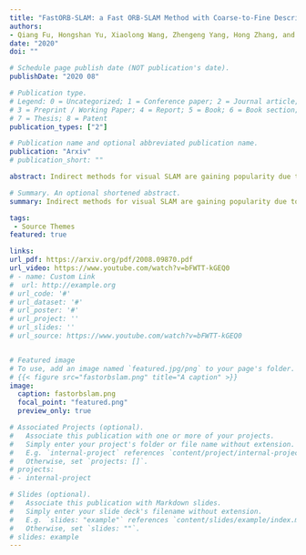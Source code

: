 ```yaml
---
title: "FastORB-SLAM: a Fast ORB-SLAM Method with Coarse-to-Fine Descriptor Independent Keypoint Matching"
authors:
- Qiang Fu, Hongshan Yu, Xiaolong Wang, Zhengeng Yang, Hong Zhang, and Ajmal Mian
date: "2020"
doi: ""

# Schedule page publish date (NOT publication's date).
publishDate: "2020 08"

# Publication type.
# Legend: 0 = Uncategorized; 1 = Conference paper; 2 = Journal article;
# 3 = Preprint / Working Paper; 4 = Report; 5 = Book; 6 = Book section;
# 7 = Thesis; 8 = Patent
publication_types: ["2"]

# Publication name and optional abbreviated publication name.
publication: "Arxiv"
# publication_short: ""

abstract: Indirect methods for visual SLAM are gaining popularity due to their robustness to varying environments. ORB-SLAM2 is a benchmark method in this domain, however, the computation of descriptors in ORB-SLAM2 is time-consuming and the descriptors cannot be reused unless a frame is selected as a keyframe. To overcome these problems, we present FastORB-SLAM which is light-weight and efficient as it tracks keypoints between adjacent frames without computing descriptors. To achieve this, a two-stage coarse-to-fine descriptor independent keypoint matching method is proposed based on sparse optical flow. In the first stage, we first predict initial keypoint correspondences via a uniform acceleration motion model and then robustly establish the correspondences via a pyramid-based sparse optical flow tracking method. In the second stage, we leverage motion smoothness and the epipolar constraint to refine the correspondences. In particular, our method computes descriptors only for keyframes. We test FastORB-SLAM with an RGBD camera on TUM and ICL-NUIM datasets and compare its accuracy and efficiency to nine existing RGBD SLAM methods. Qualitative and quantitative results show that our method achieves state-of-the-art performance in accuracy and is about twice as fast as the ORB-SLAM2.

# Summary. An optional shortened abstract.
summary: Indirect methods for visual SLAM are gaining popularity due to their robustness to varying environments. ORB-SLAM2 is a benchmark method in this domain, however, the computation of descriptors in ORB-SLAM2 is time-consuming and the descriptors cannot be reused unless a frame is selected as a keyframe. To overcome these problems, we present FastORB-SLAM which is light-weight and efficient as it tracks keypoints between adjacent frames without computing descriptors.

tags:
 - Source Themes
featured: true

links:
url_pdf: https://arxiv.org/pdf/2008.09870.pdf
url_video: https://www.youtube.com/watch?v=bFWTT-kGEQ0
# - name: Custom Link
#  url: http://example.org
# url_code: '#'
# url_dataset: '#'
# url_poster: '#'
# url_project: ''
# url_slides: ''
# url_source: https://www.youtube.com/watch?v=bFWTT-kGEQ0


# Featured image
# To use, add an image named `featured.jpg/png` to your page's folder.
# {{< figure src="fastorbslam.png" title="A caption" >}}
image:
  caption: fastorbslam.png
  focal_point: "featured.png"
  preview_only: true

# Associated Projects (optional).
#   Associate this publication with one or more of your projects.
#   Simply enter your project's folder or file name without extension.
#   E.g. `internal-project` references `content/project/internal-project/index.md`.
#   Otherwise, set `projects: []`.
# projects:
# - internal-project

# Slides (optional).
#   Associate this publication with Markdown slides.
#   Simply enter your slide deck's filename without extension.
#   E.g. `slides: "example"` references `content/slides/example/index.md`.
#   Otherwise, set `slides: ""`.
# slides: example
---
```



